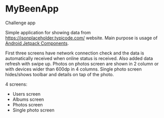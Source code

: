 # MyBeenApp
Challenge app

Simple application for showing data from https://jsonplaceholder.typicode.com/ website.
Main purpose is usage of [Android Jetpack Components](https://developer.android.com/jetpack).

First three screens have network connection check and the data is automatically received when online status is received.
Also added data refresh with swipe up.
Photos on photos screen are shown in 2 column or with devices wider than 600dp in 4 columns.
Single photo screen hides/shows toolbar and details on tap of the photo.

4 screens:
- Users screen
- Albums screen
- Photos screen
- Single photo screen


